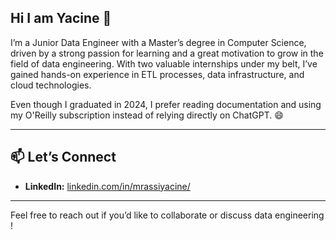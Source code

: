 ## Hi I am Yacine 👋

<!--
**mrassiyacine/mrassiyacine** is a ✨ _special_ ✨ repository because its `README.md` (this file) appears on your GitHub profile.

Here are some ideas to get you started:

- 🔭 I’m currently working on ...
- 🌱 I’m currently learning ...
- 👯 I’m looking to collaborate on ...
- 🤔 I’m looking for help with ...
- 💬 Ask me about ...
- 📫 How to reach me: ...
- 😄 Pronouns: ...
- ⚡ Fun fact: ...
-->

I’m a Junior Data Engineer with a Master’s degree in Computer Science, driven by a strong passion for learning and a great motivation to grow in the field of data engineering. With two valuable internships under my belt, I’ve gained hands-on experience in ETL processes, data infrastructure, and cloud technologies.

Even though I graduated in 2024, I prefer reading documentation and using my O'Reilly subscription instead of relying directly on ChatGPT. 😄 

---



## 📫 **Let’s Connect**  
- **LinkedIn:** [linkedin.com/in/mrassiyacine/](https://www.linkedin.com/in/mrassiyacine/)  

---

Feel free to reach out if you’d like to collaborate or discuss data engineering !
